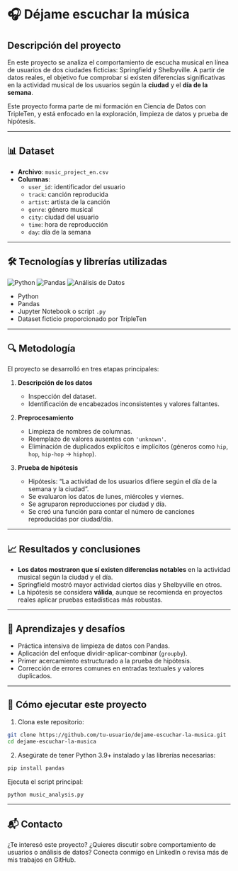# 🎧 Déjame escuchar la música

## Descripción del proyecto

En este proyecto se analiza el comportamiento de escucha musical en línea de usuarios de dos ciudades ficticias: Springfield y Shelbyville. A partir de datos reales, el objetivo fue comprobar si existen diferencias significativas en la actividad musical de los usuarios según la **ciudad** y el **día de la semana**.

Este proyecto forma parte de mi formación en Ciencia de Datos con TripleTen, y está enfocado en la exploración, limpieza de datos y prueba de hipótesis.

---

## 📊 Dataset

- **Archivo**: `music_project_en.csv`
- **Columnas**:
  - `user_id`: identificador del usuario
  - `track`: canción reproducida
  - `artist`: artista de la canción
  - `genre`: género musical
  - `city`: ciudad del usuario
  - `time`: hora de reproducción
  - `day`: día de la semana

---

## 🛠 Tecnologías y librerías utilizadas

![Python](https://img.shields.io/badge/Python-3.9-blue)
![Pandas](https://img.shields.io/badge/Pandas-Used-green)
![Análisis de Datos](https://img.shields.io/badge/Análisis-Exploratorio-yellow)

- Python
- Pandas
- Jupyter Notebook o script `.py`
- Dataset ficticio proporcionado por TripleTen

---

## 🔍 Metodología

El proyecto se desarrolló en tres etapas principales:

1. **Descripción de los datos**  
   - Inspección del dataset.
   - Identificación de encabezados inconsistentes y valores faltantes.

2. **Preprocesamiento**
   - Limpieza de nombres de columnas.
   - Reemplazo de valores ausentes con `'unknown'`.
   - Eliminación de duplicados explícitos e implícitos (géneros como `hip`, `hop`, `hip-hop` → `hiphop`).

3. **Prueba de hipótesis**  
   - Hipótesis: “La actividad de los usuarios difiere según el día de la semana y la ciudad”.
   - Se evaluaron los datos de lunes, miércoles y viernes.
   - Se agruparon reproducciones por ciudad y día.
   - Se creó una función para contar el número de canciones reproducidas por ciudad/día.

---

## 📈 Resultados y conclusiones

- **Los datos mostraron que sí existen diferencias notables** en la actividad musical según la ciudad y el día.
- Springfield mostró mayor actividad ciertos días y Shelbyville en otros.
- La hipótesis se considera **válida**, aunque se recomienda en proyectos reales aplicar pruebas estadísticas más robustas.

---

## 🧠 Aprendizajes y desafíos

- Práctica intensiva de limpieza de datos con Pandas.
- Aplicación del enfoque dividir-aplicar-combinar (`groupby`).
- Primer acercamiento estructurado a la prueba de hipótesis.
- Corrección de errores comunes en entradas textuales y valores duplicados.

---

## 🚀 Cómo ejecutar este proyecto

1. Clona este repositorio:
```bash
git clone https://github.com/tu-usuario/dejame-escuchar-la-musica.git
cd dejame-escuchar-la-musica
```
2. Asegúrate de tener Python 3.9+ instalado y las librerías necesarias:
```bash
pip install pandas
```

Ejecuta el script principal:

```bash
python music_analysis.py
```

---

## 📬 Contacto
¿Te interesó este proyecto? ¿Quieres discutir sobre comportamiento de usuarios o análisis de datos?
Conecta conmigo en LinkedIn o revisa más de mis trabajos en GitHub.
